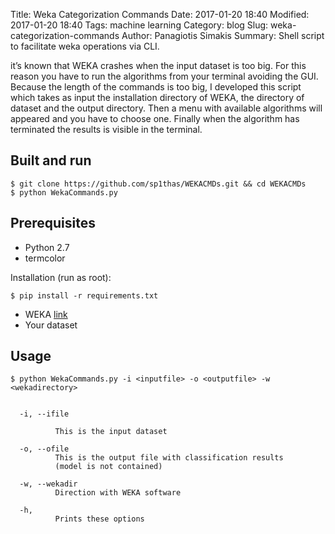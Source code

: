Title: Weka Categorization Commands
Date: 2017-01-20 18:40
Modified: 2017-01-20 18:40
Tags: machine learning
Category: blog
Slug: weka-categorization-commands
Author: Panagiotis Simakis
Summary: Shell script to facilitate weka operations via CLI.

it’s known that WEKA crashes when the input dataset is too big. For this reason you have to run the algorithms from your terminal avoiding the GUI. Because the length of the commands is too big, I developed this script which takes as input the installation directory of WEKA, the directory of dataset and the output directory. Then a menu with available algorithms will appeared and you have to choose one. Finally when the algorithm has terminated the results is visible in the terminal.

## Built and run

```
$ git clone https://github.com/sp1thas/WEKACMDs.git && cd WEKACMDs
$ python WekaCommands.py
```

## Prerequisites

 - Python 2.7
 - termcolor
 
Installation (run as root):

```
$ pip install -r requirements.txt
```

 - WEKA [link](http://www.cs.waikato.ac.nz/ml/weka/)
 - Your dataset
 
 ## Usage
 
 ```
$ python WekaCommands.py -i <inputfile> -o <outputfile> -w <wekadirectory>
```

```

  -i, --ifile

          This is the input dataset

  -o, --ofile
          This is the output file with classification results
          (model is not contained)

  -w, --wekadir
          Direction with WEKA software

  -h,
          Prints these options
```

